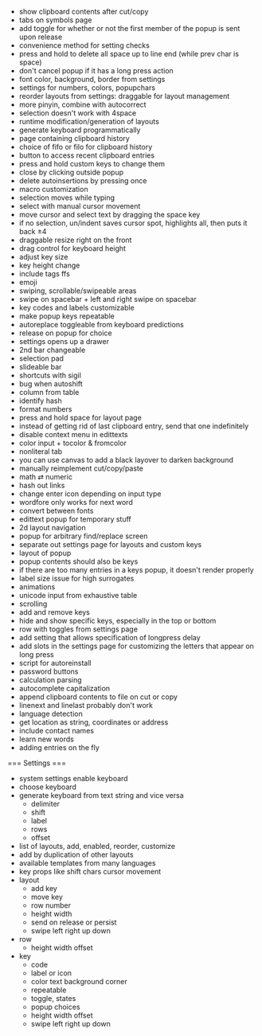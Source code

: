 + show clipboard contents after cut/copy
+ tabs on symbols page 
+ add toggle for whether or not the first member of the popup is sent upon release
+ convenience method for setting checks
+ press and hold to delete all space up to line end (while prev char is space)
+ don't cancel popup if it has a long press action
+ font color, background, border from settings
+ settings for numbers, colors, popupchars
+ reorder layouts from settings: draggable for layout management
+ more pinyin, combine with autocorrect
+ selection doesn't work with 4space
+ runtime modification/generation of layouts
+ generate keyboard programmatically
+ page containing clipboard history
+ choice of fifo or filo for clipboard history
+ button to access recent clipboard entries
+ press and hold custom keys to change them
+ close by clicking outside popup
+ delete autoinsertions by pressing once
+ macro customization
+ selection moves while typing
+ select with manual cursor movement
+ move cursor and select text by dragging the space key
+ if no selection, un/indent saves cursor spot, highlights all, then puts it back ±4
+ draggable resize right on the front
+ drag control for keyboard height
+ adjust key size
+ key height change
+ include tags ffs
+ emoji 
+ swiping, scrollable/swipeable areas
+ swipe on spacebar + left and right swipe on spacebar
+ key codes and labels customizable
+ make popup keys repeatable
+ autoreplace toggleable from keyboard predictions 
+ release on popup for choice
+ settings opens up a drawer
+ 2nd bar changeable
+ selection pad
+ slideable bar
+ shortcuts with sigil
+ bug when autoshift
+ column from table
+ identify hash
+ format numbers
+ press and hold space for layout page
+ instead of getting rid of last clipboard entry, send that one indefinitely
+ disable context menu in edittexts
+ color input + tocolor & fromcolor
+ nonliteral tab
+ you can use canvas to add a black layover to darken background
+ manually reimplement cut/copy/paste
+ math ⇄ numeric
+ hash out links
+ change enter icon depending on input type
+ wordfore only works for next word
+ convert between fonts
+ edittext popup for temporary stuff
+ 2d layout navigation
+ popup for arbitrary find/replace screen
+ separate out settings page for layouts and custom keys
+ layout of popup
+ popup contents should also be keys
+ if there are too many entries in a keys popup, it doesn't render properly
+ label size issue for high surrogates
+ animations
+ unicode input from exhaustive table
+ scrolling
+ add and remove keys
+ hide and show specific keys, especially in the top or bottom
+ row with toggles from settings page
+ add setting that allows specification of longpress delay
+ add slots in the settings page for customizing the letters that appear on long press
+ script for autoreinstall
+ password buttons
+ calculation parsing
+ autocomplete capitalization
+ append clipboard contents to file on cut or copy
+ linenext and linelast probably don't work
+ language detection
+ get location as string, coordinates or address
+ include contact names
+ learn new words
+ adding entries on the fly


=== Settings ===
+ system settings enable keyboard
+ choose keyboard
+ generate keyboard from text string and vice versa
    + delimiter
    + shift
    + label
    + rows
    + offset
+ list of layouts, add, enabled, reorder, customize
+ add by duplication of other layouts
+ available templates from many languages
+ key props like shift chars cursor movement
+ layout
    + add key
    + move key
    + row number
    + height width
    + send on release or persist
    + swipe left right up down
+ row
    + height width offset
+ key
    + code
    + label or icon
    + color text background corner
    + repeatable
    + toggle, states
    + popup choices
    + height width offset
    + swipe left right up down